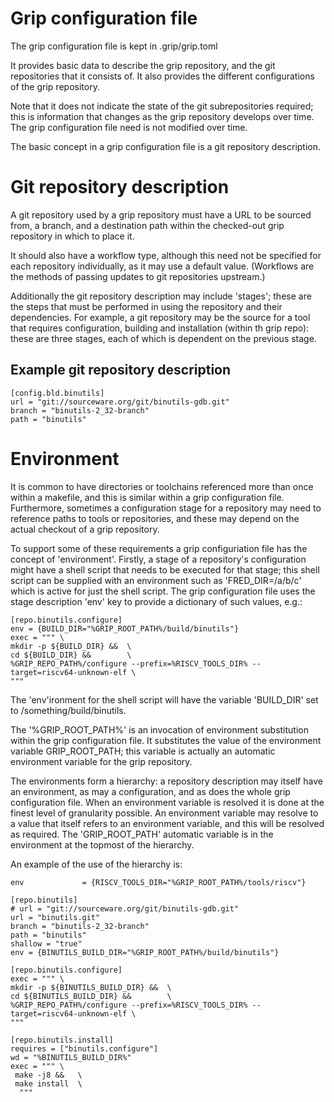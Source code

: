 # Grip configuration file

The grip configuration file is kept in .grip/grip.toml

It provides basic data to describe the grip repository, and the git
repositories that it consists of. It also provides the different
configurations of the grip repository.

Note that it does not indicate the state of the git subrepositories
required; this is information that changes as the grip repository
develops over time. The grip configuration file need is not modified
over time.

The basic concept in a grip configuration file is a git repository
description.

# Git repository description

A git repository used by a grip repository must have a URL to be
sourced from, a branch, and a destination path within the checked-out
grip repository in which to place it.

It should also have a workflow type, although this need not be
specified for each repository individually, as it may use a default
value. (Workflows are the methods of passing updates to git
repositories upstream.)

Additionally the git repository description may include 'stages';
these are the steps that must be performed in using the repository and
their dependencies. For example, a git repository may be the source
for a tool that requires configuration, building and installation
(within th grip repo): these are three stages, each of which is
dependent on the previous stage.

## Example git repository description

```
[config.bld.binutils]
url = "git://sourceware.org/git/binutils-gdb.git"
branch = "binutils-2_32-branch"
path = "binutils"
```

# Environment

It is common to have directories or toolchains referenced more than
once within a makefile, and this is similar within a grip
configuration file. Furthermore, sometimes a configuration stage for a
repository may need to reference paths to tools or repositories, and
these may depend on the actual checkout of a grip repository.

To support some of these requirements a grip configuriation file has
the concept of 'environment'. Firstly, a stage of a repository's
configuration might have a shell script that needs to be executed for
that stage; this shell script can be supplied with an environment such
as 'FRED_DIR=/a/b/c' which is active for just the shell script. The
grip configuration file uses the stage description 'env' key to
provide a dictionary of such values, e.g.:

```
[repo.binutils.configure]
env = {BUILD_DIR="%GRIP_ROOT_PATH%/build/binutils"}
exec = """ \
mkdir -p ${BUILD_DIR} &&  \
cd ${BUILD_DIR} &&        \
%GRIP_REPO_PATH%/configure --prefix=%RISCV_TOOLS_DIR% --target=riscv64-unknown-elf \
"""
```

The 'env'ironment for the shell script will have the variable
'BUILD_DIR' set to /something/build/binutils.

The '%GRIP_ROOT_PATH%' is an invocation of environment substitution
within the grip configuration file. It substitutes the value of the
environment variable GRIP_ROOT_PATH; this variable is actually an
automatic environment variable for the grip repository.

The environments form a hierarchy: a repository description may itself
have an environment, as may a configuration, and as does the whole
grip configuration file. When an environment variable is resolved it
is done at the finest level of granularity possible. An environment
variable may resolve to a value that itself refers to an environment
variable, and this will be resolved as required. The 'GRIP_ROOT_PATH'
automatic variable is in the environment at the topmost of the hierarchy.

An example of the use of the hierarchy is:

```
env             = {RISCV_TOOLS_DIR="%GRIP_ROOT_PATH%/tools/riscv"}

[repo.binutils]
# url = "git://sourceware.org/git/binutils-gdb.git"
url = "binutils.git"
branch = "binutils-2_32-branch"
path = "binutils"
shallow = "true"
env = {BINUTILS_BUILD_DIR="%GRIP_ROOT_PATH%/build/binutils"}

[repo.binutils.configure]
exec = """ \
mkdir -p ${BINUTILS_BUILD_DIR} &&  \
cd ${BINUTILS_BUILD_DIR} &&        \
%GRIP_REPO_PATH%/configure --prefix=%RISCV_TOOLS_DIR% --target=riscv64-unknown-elf \
"""

[repo.binutils.install]
requires = ["binutils.configure"]
wd = "%BINUTILS_BUILD_DIR%"
exec = """ \
 make -j8 &&   \
 make install  \
  """
```
